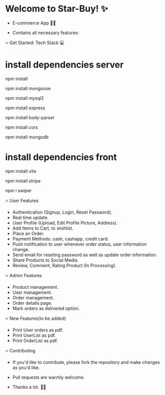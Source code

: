 # Welcome to Star-Buy! ✨

- E-commerce App 👨‍💻
 

- Contains all necessary features:

⭐ Get Started: Tech Stack 💻 

# install dependencies server 

 npm install

 npm install mongoose

 npm install mysql2

 npm install express

 npm install body-parser

 npm install cors

 npm install mongodb

 # install dependencies front

 npm install vite 

 npm install stripe

 npm i swiper


⭐ User Features

- Authentication (Signup, Login, Reset Password).
- Real time update.
- User Profile (Upload, Edit Profile Picture, Address).
- Add Items to Cart, to wishlist.
- Place an Order.
- Payment Methods: cash, cashapp, credit card.
- Push notification to user whenever order status, user information change.
- Send email for reseting password as well as update order information.
- Share Products to Social Media.
- Review, Comment, Rating Product (In Processing).


⭐ Admin Features

- Product management.
- User management.
- Order management.
- Order details page.
- Mark orders as delivered option.

⭐ New Features(to be added)

- Print User orders as pdf.
- Print UserList as pdf.
- Print OrderList as pdf.


⭐ Contributing

- If you'd like to contribute, please fork the repository and make changes as you'd like.

- Pull requests are warmly welcome. 

- Thanks a lot. 👨‍💻
